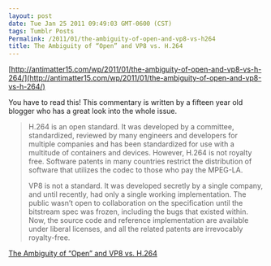 ```yaml
---
layout: post
date: Tue Jan 25 2011 09:49:03 GMT-0600 (CST)
tags: Tumblr Posts
Permalink: /2011/01/the-ambiguity-of-open-and-vp8-vs-h264
title: The Ambiguity of “Open” and VP8 vs. H.264
---
```


[http://antimatter15.com/wp/2011/01/the-ambiguity-of-open-and-vp8-vs-h-264/](http://antimatter15.com/wp/2011/01/the-ambiguity-of-open-and-vp8-vs-h-264/)

You have to read this! This commentary is written by a fifteen year old blogger who has a great look into the whole issue.

> H.264 is an open standard. It was developed by a committee, standardized, reviewed by many engineers and developers for multiple companies and has been standardized for use with a multitude of containers and devices. However, H.264 is not royalty free. Software patents in many countries restrict the distribution of software that utilizes the codec to those who pay the MPEG-LA.
> 
> VP8 is not a standard. It was developed secretly by a single company, and until recently, had only a single working implementation. The public wasn’t open to collaboration on the specification until the bitstream spec was frozen, including the bugs that existed within. Now, the source code and reference implementation are available under liberal licenses, and all the related patents are irrevocably royalty-free.

[The Ambiguity of “Open” and VP8 vs. H.264](http://antimatter15.com/wp/2011/01/the-ambiguity-of-open-and-vp8-vs-h-264/ "A 15 year old understands better than Google!")
